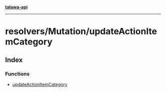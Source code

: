 [**talawa-api**](../../../README.md)

***

# resolvers/Mutation/updateActionItemCategory

## Index

### Functions

- [updateActionItemCategory](functions/updateActionItemCategory.md)
